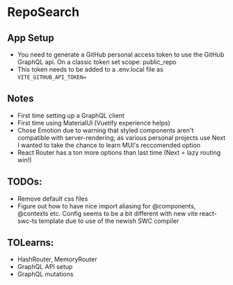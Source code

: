 # RepoSearch

## App Setup

- You need to generate a GitHub personal access token to use the GitHub GraphQL api. On a classic token set scope: public_repo
- This token needs to be added to a .env.local file as `VITE_GITHUB_API_TOKEN=`

## Notes

- First time setting up a GraphQL client
- First time using MaterialUI (Vuetify experience helps)
- Chose Emotion due to warning that styled components aren't compatible with server-rendering; as various personal projects use Next I wanted to take the chance to learn MUI's reccomended option
- React Router has a ton more options than last time (Next = lazy routing win!)

## TODOs:

- Remove default css files
- Figure out how to have nice import aliasing for @components, @contexts etc. Config seems to be a bit different with new vite react-swc-ts template due to use of the newish SWC compiler

## TOLearns:

- HashRouter, MemoryRouter
- GraphQL API setup
- GraphQL mutations
